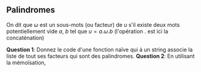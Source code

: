 
## Palindromes
On dit que $\omega$ est un sous-mots (ou facteur) de $u$ s'il existe deux mots potentiellement vide $a$, $b$ tel que $u=a.\omega.b$ (l'opération $.$ est ici la concaténation)

**Question 1**: Donnez le code d'une fonction naïve qui à un string associe la liste de tout ses facteurs qui sont des palindromes.
**Question 2**: En utilisant la mémoïsation, 
<!--stackedit_data:
eyJoaXN0b3J5IjpbLTU3OTY1MjA0OF19
-->